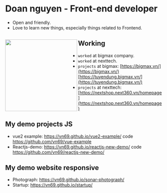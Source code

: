# Doan nguyen - Front-end developer 

- Open and friendly.
- Love to learn new things, especially things related to Frontend.

## Working <a href="https://github.com/paulnguyen-mn"><img align="left" width="auto" height="230" src="https://res.cloudinary.com/kimwy/image/upload/v1598840300/easyfrontend/programming_hgngx9.png"></a>

- `worked` at bigmax company.
- `worked` at nexttech.
- `projects` at bigmax: [https://bigmax.vn/](https://bigmax.vn/) [https://tuyendung.bigmax.vn/](https://tuyendung.bigmax.vn/)
- `projects` at nexttech: [https://nextshop.next360.vn/homepage](https://nextshop.next360.vn/homepage)


## My demo projects JS

- vue2 example: https://vn69.github.io/vue2-example/ code https://github.com/vn69/vue-example
- Reactjs-demo: https://vn69.github.io/reactjs-new-demo/ code  https://github.com/vn69/reactjs-new-demo/

## My demo website responsive

- Photograph: https://vn69.github.io/sonar-photograph/
- Startup: https://vn69.github.io/startup/
